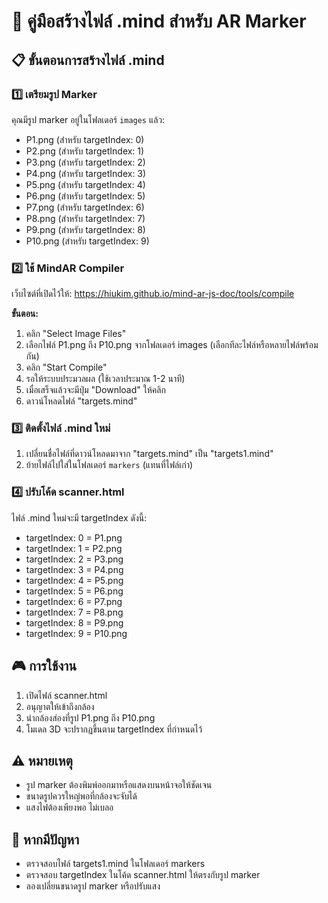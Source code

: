 # 🎯 คู่มือสร้างไฟล์ .mind สำหรับ AR Marker

## 📋 ขั้นตอนการสร้างไฟล์ .mind

### 1️⃣ เตรียมรูป Marker
คุณมีรูป marker อยู่ในโฟลเดอร์ `images` แล้ว:
- P1.png (สำหรับ targetIndex: 0)
- P2.png (สำหรับ targetIndex: 1) 
- P3.png (สำหรับ targetIndex: 2)
- P4.png (สำหรับ targetIndex: 3)
- P5.png (สำหรับ targetIndex: 4)
- P6.png (สำหรับ targetIndex: 5)
- P7.png (สำหรับ targetIndex: 6)
- P8.png (สำหรับ targetIndex: 7)
- P9.png (สำหรับ targetIndex: 8)
- P10.png (สำหรับ targetIndex: 9)

### 2️⃣ ใช้ MindAR Compiler
เว็บไซต์ที่เปิดไว้ให้: https://hiukim.github.io/mind-ar-js-doc/tools/compile

**ขั้นตอน:**
1. คลิก "Select Image Files"
2. เลือกไฟล์ P1.png ถึง P10.png จากโฟลเดอร์ images (เลือกทีละไฟล์หรือหลายไฟล์พร้อมกัน)
3. คลิก "Start Compile"
4. รอให้ระบบประมวลผล (ใช้เวลาประมาณ 1-2 นาที)
5. เมื่อเสร็จแล้วจะมีปุ่ม "Download" ให้คลิก
6. ดาวน์โหลดไฟล์ "targets.mind"

### 3️⃣ ติดตั้งไฟล์ .mind ใหม่
1. เปลี่ยนชื่อไฟล์ที่ดาวน์โหลดมาจาก "targets.mind" เป็น "targets1.mind"
2. ย้ายไฟล์ไปใส่ในโฟลเดอร์ `markers` (แทนที่ไฟล์เก่า)

### 4️⃣ ปรับโค้ด scanner.html
ไฟล์ .mind ใหม่จะมี targetIndex ดังนี้:
- targetIndex: 0 = P1.png
- targetIndex: 1 = P2.png  
- targetIndex: 2 = P3.png
- targetIndex: 3 = P4.png
- targetIndex: 4 = P5.png
- targetIndex: 5 = P6.png
- targetIndex: 6 = P7.png
- targetIndex: 7 = P8.png
- targetIndex: 8 = P9.png
- targetIndex: 9 = P10.png

## 🎮 การใช้งาน
1. เปิดไฟล์ scanner.html
2. อนุญาตให้เข้าถึงกล้อง
3. นำกล้องส่องที่รูป P1.png ถึง P10.png
4. โมเดล 3D จะปรากฏขึ้นตาม targetIndex ที่กำหนดไว้

## ⚠️ หมายเหตุ
- รูป marker ต้องพิมพ์ออกมาหรือแสดงบนหน้าจอให้ชัดเจน
- ขนาดรูปควรใหญ่พอที่กล้องจะจับได้
- แสงไฟต้องเพียงพอ ไม่เบลอ

## 🔧 หากมีปัญหา
- ตรวจสอบไฟล์ targets1.mind ในโฟลเดอร์ markers
- ตรวจสอบ targetIndex ในโค้ด scanner.html ให้ตรงกับรูป marker
- ลองเปลี่ยนขนาดรูป marker หรือปรับแสง